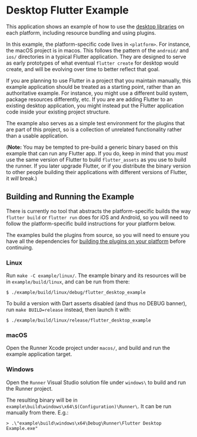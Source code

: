# Desktop Flutter Example

This application shows an example of how to use the [desktop
libraries](https://github.com/flutter/flutter/wiki/Desktop-shells) on each
platform, including resource bundling and using plugins.

In this example, the platform-specific code lives in `<platform>`. For
instance, the macOS project is in macos. This follows the pattern of
the `android/` and `ios/` directories in a typical Flutter application.
They are designed to serve as early prototypes of what eventual
`flutter create` for desktop would create, and will be evolving over time
to better reflect that goal.

If you are planning to use Flutter in a project that you maintain manually,
this example application should be treated as a starting point, rather than an
authoritative example. For instance, you might use a different build system,
package resources differently, etc. If you are are adding Flutter to an
existing desktop application, you might instead put the Flutter application code
inside your existing project structure.

The example also serves as a simple test environment for the plugins that are
part of this project, so is a collection of unrelated functionality rather than
a usable application.

(**Note:** You may be tempted to pre-build a generic binary based on this
example that can run any Flutter app. If you do, keep in mind that you *must*
use the same version of Flutter to build `flutter_assets` as you use to build
the runner. If you later upgrade Flutter, or if you distribute the binary
version to other people building their applications with different versions of
Flutter, it *will* break.)

## Building and Running the Example

There is currently no tool that abstracts the platform-specific builds the
way `flutter build` or `flutter run` does for iOS and Android, so you will need
to follow the platform-specific build instructions for your platform below.

The examples build the plugins from source, so you will need to ensure you
have all the dependencies for
[building the plugins on your platform](../plugins/README.md) before continuing.

### Linux

Run `make -C example/linux/`. The example binary and its resources will be
in `example/build/linux`, and can be run from there:

```
$ ./example/build/linux/debug/flutter_desktop_example
```

To build a version with Dart asserts disabled (and thus no DEBUG banner),
run `make BUILD=release` instead, then launch it with:

```
$ ./example/build/linux/release/flutter_desktop_example
```

### macOS

Open the Runner Xcode project under `macos/`, and build and run the
example application target.

### Windows

Open the `Runner` Visual Studio solution file under `windows\` to build and run
the Runner project.

The resulting binary will be in
`example\build\windows\x64\$(Configuration)\Runner\`. It can be run
manually from there. E.g.:

```
> .\"example\build\windows\x64\Debug\Runner\Flutter Desktop Example.exe"
```
